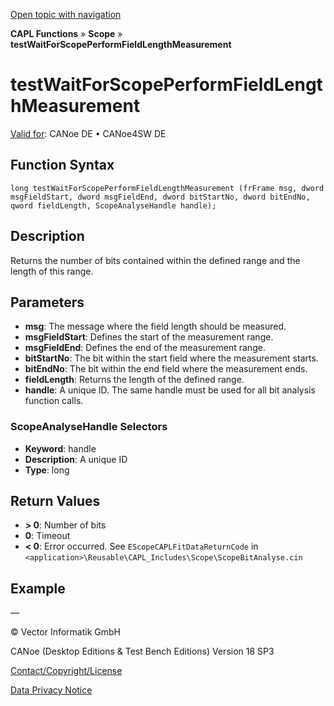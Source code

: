 [Open topic with navigation](../../../../../CANoeDEFamily.htm#Topics/CAPLFunctions/Test/Functions/CAPLfunctionTestWaitForScopePerformFieldLengthMeasurement.md)

**CAPL Functions** » **Scope** » **testWaitForScopePerformFieldLengthMeasurement**

# testWaitForScopePerformFieldLengthMeasurement

[Valid for](../../../Shared/FeatureAvailability.md): CANoe DE • CANoe4SW DE

## Function Syntax

```
long testWaitForScopePerformFieldLengthMeasurement (frFrame msg, dword msgFieldStart, dword msgFieldEnd, dword bitStartNo, dword bitEndNo, qword fieldLength, ScopeAnalyseHandle handle);
```

## Description

Returns the number of bits contained within the defined range and the length of this range.

## Parameters

- **msg**: The message where the field length should be measured.
- **msgFieldStart**: Defines the start of the measurement range.
- **msgFieldEnd**: Defines the end of the measurement range.
- **bitStartNo**: The bit within the start field where the measurement starts.
- **bitEndNo**: The bit within the end field where the measurement ends.
- **fieldLength**: Returns the length of the defined range.
- **handle**: A unique ID. The same handle must be used for all bit analysis function calls.

### ScopeAnalyseHandle Selectors

- **Keyword**: handle
- **Description**: A unique ID
- **Type**: long

## Return Values

- **> 0**: Number of bits
- **0**: Timeout
- **< 0**: Error occurred. See `EScopeCAPLFitDataReturnCode` in `<application>\Reusable\CAPL_Includes\Scope\ScopeBitAnalyse.cin`

## Example

—

© Vector Informatik GmbH

CANoe (Desktop Editions & Test Bench Editions) Version 18 SP3

[Contact/Copyright/License](../../../Shared/ContactCopyrightLicense.md)

[Data Privacy Notice](https://www.vector.com/int/en/company/get-info/privacy-policy/)
